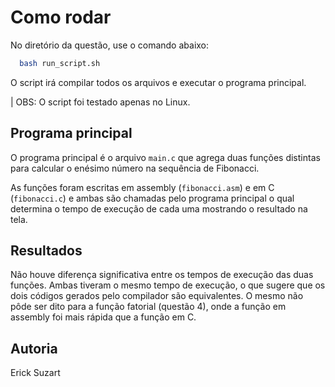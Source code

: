 <!--  Autoria: Erick Suzuart, 2023 -->

# Como rodar

No diretório da questão, use o comando abaixo:

```bash
  bash run_script.sh
```

O script irá compilar todos os arquivos e executar o programa principal.

| OBS: O script foi testado apenas no Linux.

## Programa principal

O programa principal é o arquivo `main.c` que agrega duas funções distintas para calcular o enésimo número na sequência de Fibonacci.

As funções foram escritas em assembly (`fibonacci.asm`) e em C (`fibonacci.c`) e ambas são chamadas pelo programa principal o qual determina o tempo de execução de cada uma mostrando o resultado na tela.

## Resultados

Não houve diferença significativa entre os tempos de execução das duas funções. Ambas tiveram o mesmo tempo de execução, o que sugere que os dois códigos gerados pelo compilador são equivalentes. O mesmo não pôde ser dito para a função fatorial (questão 4), onde a função em assembly foi mais rápida que a função em C.

## Autoria

Erick Suzart
